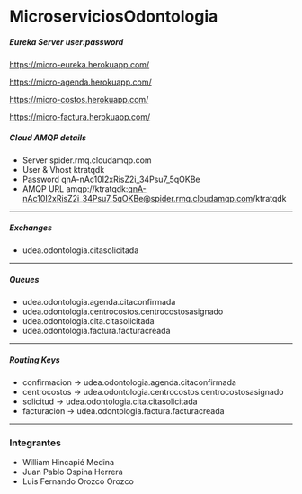 # MicroserviciosOdontologia

##### Eureka Server user:password

https://micro-eureka.herokuapp.com/

https://micro-agenda.herokuapp.com/

https://micro-costos.herokuapp.com/

https://micro-factura.herokuapp.com/

##### Cloud AMQP details

* Server	spider.rmq.cloudamqp.com
* User & Vhost	ktratqdk
* Password	qnA-nAc10I2xRisZ2i_34Psu7_5qOKBe
* AMQP URL	amqp://ktratqdk:qnA-nAc10I2xRisZ2i_34Psu7_5qOKBe@spider.rmq.cloudamqp.com/ktratqdk

---

##### Exchanges

* udea.odontologia.citasolicitada

---

##### Queues

* udea.odontologia.agenda.citaconfirmada
* udea.odontologia.centrocostos.centrocostosasignado
* udea.odontologia.cita.citasolicitada
* udea.odontologia.factura.facturacreada

---

##### Routing Keys

* confirmacion -> udea.odontologia.agenda.citaconfirmada
* centrocostos -> udea.odontologia.centrocostos.centrocostosasignado
* solicitud -> udea.odontologia.cita.citasolicitada
* facturacion -> udea.odontologia.factura.facturacreada

---

### Integrantes

* William Hincapié Medina
* Juan Pablo Ospina Herrera
* Luis Fernando Orozco Orozco
